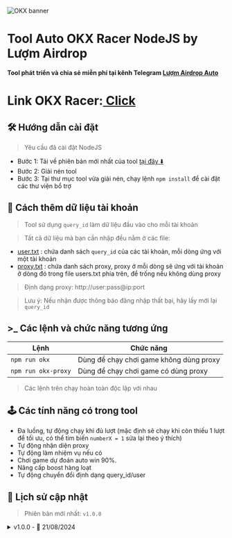 ![OKX banner](https://github.com/user-attachments/assets/6c52d2b3-c510-4ecb-ac07-254c1d3f9e30)

# Tool Auto OKX Racer NodeJS by Lượm Airdrop

**Tool phát triển và chia sẻ miễn phí tại kênh Telegram [Lượm Airdrop Auto](https://t.me/autoairdropref)**

# Link OKX Racer:[ Click](https://t.me/OKX_official_bot/OKX_Racer?startapp=linkCode_100734741)

## 🛠️ Hướng dẫn cài đặt

> Yêu cầu đã cài đặt NodeJS

- Bước 1: Tải về phiên bản mới nhất của tool [tại đây ⬇️](https://github.com/donguyen82/OKX-Racer/archive/refs/heads/master.zip)
- Bước 2: Giải nén tool
- Bước 3: Tại thư mục tool vừa giải nén, chạy lệnh `npm install` để cài đặt các thư viện bổ trợ

## 💾 Cách thêm dữ liệu tài khoản

> Tool sử dụng `query_id` làm dữ liệu đầu vào cho mỗi tài khoản

> Tất cả dữ liệu mà bạn cần nhập đều nằm ở các file:

- [user.txt](user.txt) : chứa danh sách `query_id` của các tài khoản, mỗi dòng ứng với một tài khoản
- [proxy.txt](proxy.txt) : chứa danh sách proxy, proxy ở mỗi dòng sẽ ứng với tài khoản ở dòng đó trong file users.txt phía trên, để trống nếu không dùng proxy

> Định dạng proxy: http://user:pass@ip:port

> Lưu ý: Nếu nhận được thông báo đăng nhập thất bại, hãy lấy mới lại `query_id`

## >\_ Các lệnh và chức năng tương ứng

| Lệnh                | Chức năng                               |
| ------------------- | --------------------------------------- |
| `npm run okx`       | Dùng để chạy chơi game không dùng proxy |
| `npm run okx-proxy` | Dùng để chạy chơi game có dùng proxy    |

> Các lệnh trên chạy hoàn toàn độc lập với nhau

## 🕹️ Các tính năng có trong tool

- Đa luồng, tự động chạy khi đủ lượt (mặc định sẽ chạy khi còn thiếu 1 lượt để tối ưu, có thể tìm biến `numberX = 1` sửa lại theo ý thích)
- Tự động nhận diện proxy
- Tự động làm nhiệm vụ nếu có
- Chơi game dự đoán auto win 90%.
- Nâng cấp boost hàng loạt
- Tự động chuyển đổi định dạng query_id/user

## 🔄 Lịch sử cập nhật

> Phiên bản mới nhất: `v1.0.0`

<details>
<summary>v1.0.0 - 📅 21/08/2024</summary>
  
- Chia sẻ tool cho cộng đồng
- Bổ sung readme
</details>
